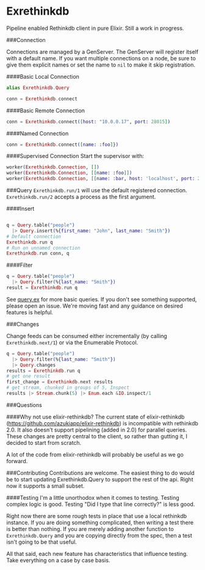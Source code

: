 Exrethinkdb
===========

Pipeline enabled Rethinkdb client in pure Elixir. Still a work in progress.

###Connection

Connections are managed by a GenServer. The GenServer will register itself with a default name. If you want multiple connections on a node, be sure to give them explicit names or set the name to `nil` to make it skip registration.

####Basic Local Connection
```elixir
alias Exrethinkdb.Query

conn = Exrethinkdb.connect
```

####Basic Remote Connection
```elixir
conn = Exrethinkdb.connect([host: "10.0.0.17", port: 28015])
```

####Named Connection
```elixir
conn = Exrethinkdb.connect([name: :foo]})
```

####Supervised Connection
Start the supervisor with:
```elixir
worker(Exrethinkdb.Connection, [])
worker(Exrethinkdb.Connection, [[name: :foo]])
worker(Exrethinkdb.Connection, [[name: :bar, host: 'localhost', port: 28015]])
```

###Query
`Exrethinkdb.run/1` will use the default registered connection. `Exrethinkdb.run/2` accepts a process as the first argument.

####Insert
```elixir

q = Query.table("people")
  |> Query.insert(%{first_name: "John", last_name: "Smith"})
# Default connection
Exrethinkdb.run q
# Run on unnamed connection
Exrethinkdb.run conn, q
```

####Filter
```elixir
q = Query.table("people")
  |> Query.filter(%{last_name: "Smith"})
result = Exrethinkdb.run q
```

See [query.ex](lib/exrethinkdb/query.ex) for more basic queries. If you don't see something supported, please open an issue. We're moving fast and any guidance on desired features is helpful.

###Changes

Change feeds can be consumed either incrementally (by calling `Exrethinkdb.next/1`) or via the Enumerable Protocol.

```elixir
q = Query.table("people")
  |> Query.filter(%{last_name: "Smith"})
  |> Query.changes
results = Exrethinkdb.run q
# get one result
first_change = Exrethinkdb.next results
# get stream, chunked in groups of 5, Inspect
results |> Stream.chunk(5) |> Enum.each &IO.inspect/1
```

###Questions

####Why not use elixir-rethinkdb?
The current state of elixir-rethinkdb (https://github.com/azukiapp/elixir-rethinkdb) is incompatible with rethinkdb 2.0. It also doesn't support pipelining (added in 2.0) for parallel queries. These changes are pretty central to the client, so rather than gutting it, I decided to start from scratch.

A lot of the code from elixir-rethinkdb will probably be useful as we go forward.

###Contributing
Contributions are welcome. The easiest thing to do would be to start updating Exrethinkdb.Query to support the rest of the api. Right now it supports a small subset.

####Testing
I'm a little unorthodox when it comes to testing. Testing complex logic is good. Testing "Did I type that line correctly?" is less good.

Right now there are some rough tests in place that use a local rethinkdb instance. If you are doing something complicated, then writing a test there is better than nothing. If you are merely adding another function to `Exrethinkdb.Query` and you are copying directly from the spec, then a test isn't going to be that useful.

All that said, each new feature has characteristics that influence testing. Take everything on a case by case basis.

